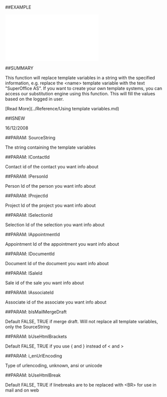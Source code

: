 
##EXAMPLE



![](..\..\Examples\vbs\Database.SubstituteTemplateVarsUrlEncoding.vbs.txt)


##SUMMARY

This function will replace template variables in a string with the specified information, e.g. replace the &lt;name&gt; template variable with the text "SuperOffice AS". 
If you want to create your own template systems, you can access our substitution engine using this function. This will fill the values based on the logged in user.

[Read More](../Reference/Using template variables.md)



##ISNEW

16/12/2008


##PARAM: SourceString

The string containing the template variables


##PARAM: lContactId

Contact id of the contact you want info about


##PARAM: lPersonId

Person Id of the person you want info about


##PARAM: lProjectId

Project Id of the project you want info about


##PARAM: lSelectionId

Selection Id of the selection you want info about


##PARAM: lAppointmentId

Appointment Id of the appointment you want info about


##PARAM: lDocumentId

Document Id of the document you want info about


##PARAM: lSaleId

Sale id of the sale you want info about


##PARAM: lAssociateId

Associate id of the associate you want info about


##PARAM: bIsMailMergeDraft

Default FALSE, TRUE if merge draft. Will not replace all template variables, only the SourceString


##PARAM: bUseHtmlBrackets

Default FALSE, TRUE if you use { and } instead of &lt; and &gt;


##PARAM: i_enUrlEncoding

Type of urlencoding, unknown, ansi or unicode


##PARAM: bUseHtmlBreak

Default FALSE, TRUE if linebreaks are to be replaced with &lt;BR&gt; for use in mail and on web

